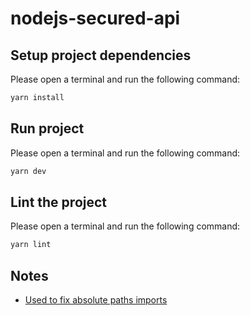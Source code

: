 # nodejs-secured-api

## Setup project dependencies

Please open a terminal and run the following command:

```bash
yarn install
```

## Run project

Please open a terminal and run the following command:

```bash
yarn dev
```

## Lint the project

Please open a terminal and run the following command:

```bash
yarn lint
```

## Notes

- [Used to fix absolute paths imports](https://dev.to/dotorimook/using-absolute-path-import-with-typescript-babel-nodemon-in-your-node-project-ha7#comment-h6p0)
